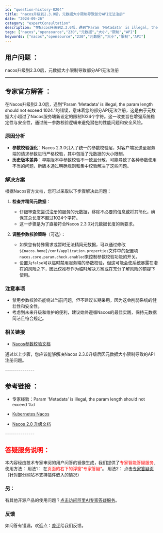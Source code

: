 ```yaml
---
id: "question-history-8204"
title: "nacos升级到2.3.0后，元数据大小限制导致部分API无法注册"
date: "2024-09-26"
category: "expertConsultation"
description: "在Nacos升级到2.3.0后，遇到“Param 'Metadata' is illegal, the param length should not exceed 1024.”的错误，意味着您的部分API无法注册，这是由于元数据大小超过了Nacos服务端新设定的限制1024个字符。这一改变旨在增强"
tags: ["nacos","opensource","230","元数据","大小","限制","API"]
keywords: ["nacos","opensource","230","元数据","大小","限制","API"]
---
```


## 用户问题 ： 
 nacos升级到2.3.0后，元数据大小限制导致部分API无法注册  

---------------
## 专家官方解答 ：

在Nacos升级到2.3.0后，遇到“Param 'Metadata' is illegal, the param length should not exceed 1024.”的错误，意味着您的部分API无法注册，这是由于元数据大小超过了Nacos服务端新设定的限制1024个字符。这一改变旨在增强系统稳定性与安全性，通过统一参数校验逻辑来避免潜在的性能问题和安全风险。

### 原因分析
- **参数校验强化**：Nacos 2.3.0引入了统一的参数校验层，对客户端发送至服务端的请求参数进行严格校验，其中包括了元数据的大小限制。
- **历史版本差异**：早期版本中参数校验不一致且分散，可能导致了各种参数使用不当的问题，新版本通过明确规则和集中校验解决了这些问题。

### 解决方案
根据Nacos官方文档，您可以采取以下步骤解决此问题：

1. **检查并精简元数据**：
   - 仔细审查您尝试注册的服务的元数据，移除不必要的信息或将其简化，确保其总长度不超过1024个字符。
   - 这一步骤是为了直接符合Nacos 2.3.0对元数据长度的新要求。

2. **调整参数校验策略**（可选）：
   - 如果您有特殊需求或暂时无法精简元数据，可以通过修改`${nacos.home}/conf/application.properties`文件中的配置项`nacos.core.param.check.enabled`来控制参数校验功能的开关。
   - 设置为`false`可以临时禁用服务端的参数校验，但这可能会使系统暴露在潜在的风险之下，因此仅推荐作为临时解决方案或在充分了解风险的前提下使用。

### 注意事项
- 禁用参数校验虽能绕过当前问题，但不建议长期采用，因为这会削弱系统的健壮性和安全性。
- 考虑到未来升级和维护的便利，建议始终遵循Nacos的最佳实践，保持元数据简洁且符合规定。

### 相关链接
- [Nacos参数校验文档](https://nacos.io/docs/latest/guide/user/parameters-check/#9-metadata)

通过以上步骤，您应该能够解决Nacos 2.3.0升级后因元数据大小限制导致的API注册问题。


<font color="#949494">---------------</font> 


## 参考链接 ：

* 专家经验：Param 'Metadata' is illegal, the param length should not exceed %d 
 
 * [Kubernetes Nacos](https://nacos.io/docs/latest/quickstart/quick-start-kubernetes)
 
 * [Nacos 2.0 升级文档](https://nacos.io/docs/latest/upgrading/200-upgrading)


 <font color="#949494">---------------</font> 
 


## <font color="#FF0000">答疑服务说明：</font> 

本内容经由技术专家审阅的用户问答的镜像生成，我们提供了<font color="#FF0000">专家智能答疑服务</font>,使用方法：
用法1： 在<font color="#FF0000">页面的右下的浮窗”专家答疑“</font>。
用法2： 点击[专家答疑页](https://answer.opensource.alibaba.com/docs/intro)（针对部分网站不支持插件嵌入的情况）
### 另：


有其他开源产品的使用问题？[点击访问阿里AI专家答疑服务](https://answer.opensource.alibaba.com/docs/intro)。
### 反馈
如问答有错漏，欢迎点：[差评](https://ai.nacos.io/user/feedbackByEnhancerGradePOJOID?enhancerGradePOJOId=13562)给我们反馈。
